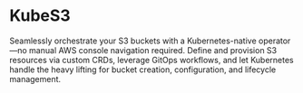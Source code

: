 # KubeS3
Seamlessly orchestrate your S3 buckets with a Kubernetes-native operator—no manual AWS console navigation required. Define and provision S3 resources via custom CRDs, leverage GitOps workflows, and let Kubernetes handle the heavy lifting for bucket creation, configuration, and lifecycle management.
